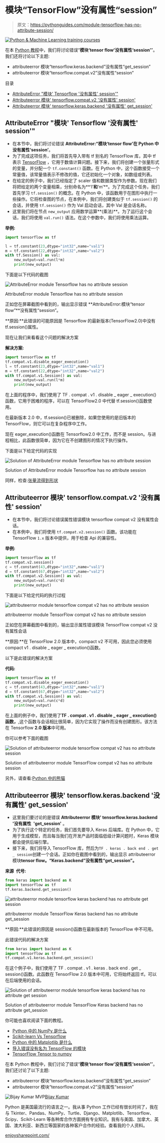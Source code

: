 # 模块“TensorFlow”没有属性“session”

> 原文：<https://pythonguides.com/module-tensorflow-has-no-attribute-session/>

[![Python & Machine Learning training courses](img/49ec9c6da89a04c9f45bab643f8c765c.png)](https://sharepointsky.teachable.com/p/python-and-machine-learning-training-course)

在本 [Python 教程](https://pythonguides.com/learn-python/)中，我们将讨论错误“**模块‘tensor flow’没有属性‘session’**”。我们还将讨论以下主题:

*   attributeerror 模块“tensorflow.keras.backend”没有属性“get_session”
*   attributeerror 模块“tensorflow.compat.v2”没有属性“session”

目录

[](#)

*   [AttributeError "模块' Tensorflow '没有属性' session'"](#AttributeError_module_Tensorflow_has_no_attribute_session " AttributeError “module ‘Tensorflow’ has no attribute ‘session'”")
*   [Attributeerror 模块' tensorflow.compat.v2 '没有属性' session'](#Attributeerror_module_tensorflowcompatv2_has_no_attribute_session "Attributeerror module ‘tensorflow.compat.v2’ has no attribute ‘session’")
*   [Attributeerror 模块' tensorflow.keras.backend '没有属性' get_session'](#Attributeerror_module_tensorflowkerasbackend_has_no_attribute_get_session "Attributeerror module ‘tensorflow.keras.backend’ has no attribute ‘get_session’")

## AttributeError "模块' Tensorflow '没有属性' session'"

*   在本节中，我们将讨论错误 **AttributeError:“模块‘tensor flow’在 Python 中没有属性‘session’**。
*   为了完成这项任务，我们将首先导入带有 tf 别名的 TensorFlow 库，其中 tf 表示 [TensorFlow](https://pythonguides.com/tensorflow/) ，它用于数值计算问题。接下来，我们将创建一个张量形式的变量，并分配一个 `tf.constant()` 函数。在 Python 中，这个函数接受一个常量值，该常量值表示不修改的值，它还初始化一个对象，如数组或列表。
*   在给定的例子中，我们已经指定了 scaler 值和数据类型作为参数。现在我们将把给定的两个变量相乘，分别命名为**‘l’**和**‘m’**。为了完成这个任务，我们首先学习 `tf.session()` 的概念。在 Python 中，该函数用于在图形中执行一些操作。它将检查图的节点，在本例中，我们将创建类似于 `tf.session()` 的会话，并使用 `tf.session()` 作为 Val 启动会话，其中 Val 是会话名称。
*   这里我们将在节点 `new_output` 应用数学运算**(乘法)**。为了运行这个会话，我们将使用 `val.run()` 语法。在这个参数中，我们将使用乘法运算。

**举例:**

```py
import tensorflow as tf

l = tf.constant(23,dtype="int32",name="val1")
m = tf.constant(22,dtype="int32",name="val2")
with tf.Session() as val:
    new_output=val.run(l*m)
    print(new_output)
```

下面是以下代码的截图

![AttributeError module Tensorflow has no attribute session](img/9e08bbdac1ec59d581f7f2bb66dcb147.png "AttributeError module Tensorflow has no attribute session")

AttributeError module Tensorflow has no attribute session

正如您在屏幕截图中看到的，输出显示错误 **AttributeError:模块“tensor flow”**没有属性“session”。

**原因:**此错误的可能原因是 Tensorflow 的最新版本(TensorFlow2.0)中没有 tf.session()属性。

现在让我们来看看这个问题的解决方案

**解决方案:**

```py
import tensorflow as tf
tf.compat.v1.disable_eager_execution()
l = tf.constant(23,dtype="int32",name="val1")
m = tf.constant(22,dtype="int32",name="val2")
with tf.compat.v1.Session() as val:
    new_output=val.run(l*m)
    print(new_output)
```

在上面的程序中，我们使用了 TF . compat . v1 . disable _ eager _ execution()函数，它用于困难的程序，可以在 TensorFlow2.0 中代替 tf.session()函数使用。

在最新版本 2.0 中，tf.session()已被删除，如果您使用的是旧版本的 TensorFlow，则它可以在复杂程序中工作。

现在 eager_execution()函数在 Tensorflow2.0 中工作，而不是 session。与进程相比，此函数很简单，因为它在不创建图形的情况下执行操作。

下面是以下给定代码的实现

![Solution of AttributeError module Tensorflow has no attribute session](img/0dbb2bbed14bfc689504705e6a553091.png "Solution of AttributeError module Tensorflow has no attribute session")

Solution of AttributeError module Tensorflow has no attribute session

同样，检查:[张量流得到形状](https://pythonguides.com/tensorflow-get-shape/)

## Attributeerror 模块' tensorflow.compat.v2 '没有属性' session'

*   在本节中，我们将讨论错误属性错误模块 tensorflow compat v2 没有属性会话。
*   在本例中，我们将使用 `tf.compat.v2.session()` 函数。该功能在 TensorFlow `1.x` 版本中提供，用于检查 Api 的兼容性。

**举例:**

```py
import tensorflow as tf
tf.compat.v2.session()
c = tf.constant(43,dtype="int32",name="val1")
d = tf.constant(67,dtype="int32",name="val2")
with tf.compat.v2.Session() as val:
    new_output=val.run(c*d)
    print(new_output)
```

下面是以下给定代码的执行过程

![attributeerror module tensorflow compat v2 has no attribute session](img/d88433eb7e7791a05b25765927560863.png "attributeerror module tensorflow compat v2 has no attribute session")

attributeerror module TensorFlow compat v2 has no attribute session

正如您在屏幕截图中看到的，输出显示属性错误模块 TensorFlow compat v2 没有属性会话

**原因:**在 TensorFlow 2.0 版本中，compact v2 不可用，因此您必须使用 compact v1 . disable _ eager _ execution()函数。

以下是此错误的解决方案

**代码:**

```py
import tensorflow as tf
tf.compat.v1.disable_eager_execution()
c = tf.constant(43,dtype="int32",name="val1")
d = tf.constant(67,dtype="int32",name="val2")
with tf.compat.v1.Session() as val:
    new_output=val.run(c*d)
    print(new_output)
```

在上面的例子中，我们使用了**TF . compat . v1 . disable _ eager _ execution()函数，**,这个函数与会话相比很简单，因为它实现了操作而没有创建图形。该方法在 Tensorflow **2.0 版本**中可用。

你可以参考下面的截图

![Solution of attributeerror module tensorflow compat v2 has no attribute session](img/820e85711cbb194fc21ec23ae3f445f1.png "Solution of attributeerror module tensorflow compat v2 has no attribute session")

Solution of attributeerror module TensorFlow compat v2 has no attribute session

另外，请查看:[Python 中的熊猫](https://pythonguides.com/pandas-in-python/)

## Attributeerror 模块' tensorflow.keras.backend '没有属性' get_session'

*   这里我们要讨论的是错误 **Attributeerror 模块' tensorflow.keras.backend '没有属性` `'get_session'** 。
*   为了执行这个特定的任务，我们首先要导入 Keras 后端库。在 Python 中，它用于生成模型，而且每当我们在开发产品时面临低级计算问题时，Keras 模块都会提供后端引擎。
*   接下来，我们将导入 TensorFlow 库，然后为`TF . keras . back end . get _ session`创建一个会话。正如你在截图中看到的，输出显示 attributeerror 模块**tensor flow。“Keras.backend”没有属性“get_session”。**

**来源` `代号:**

```py
from keras import backend as K
import tensorflow as tf
tf.keras.backend.get_session() 
```

![attributeerror module tensorflow keras backend has no attribute get session](img/69b11017fdc0bc340d9911fc763b06ff.png "attributeerror module tensorflow keras backend has no attribute get session")

attributeerror module TensorFlow Keras backend has no attribute get_session

**原因:**此错误的原因是 session()函数在最新版本的 TensorFlow 中不可用。

此错误代码的解决方案

```py
from keras import backend as K
import tensorflow as tf
tf.compat.v1.keras.backend.get_session()
```

在这个例子中，我们使用了 TF . compat . v1 . keras . back end . get _ session()函数。此函数在 TensorFlow 2.0 版本中可用，它将始终返回 tf。可以在后端使用的会话。

![Solution of attributeerror module tensorflow keras backend has no attribute get session](img/f1c5faeea9f0ca714c58a53f89445006.png "Solution of attributeerror module tensorflow keras backend has no attribute get session")

Solution of attributeerror module TensorFlow Keras backend has no attribute get_session

你可能也喜欢阅读下面的教程。

*   [Python 中的 NumPy 是什么](https://pythonguides.com/numpy/)
*   [Scikit-learn Vs Tensorflow](https://pythonguides.com/scikit-learn-vs-tensorflow/)
*   [Python 中的 Matplotlib 是什么](https://pythonguides.com/what-is-matplotlib/)
*   [导入错误没有名为 TensorFlow 的模块](https://pythonguides.com/import-error-no-module-named-tensorflow/)
*   [TensorFlow Tensor to numpy](https://pythonguides.com/tensorflow-tensor-to-numpy/)

在本 Python 教程中，我们讨论了错误“**模块‘tensor flow’没有属性‘session’**”。我们还讨论了以下主题:

*   attributeerror 模块“tensorflow.keras.backend”没有属性“get_session”
*   attributeerror 模块“tensorflow.compat.v2”没有属性“session”

![Bijay Kumar MVP](img/9cb1c9117bcc4bbbaba71db8d37d76ef.png "Bijay Kumar MVP")[Bijay Kumar](https://pythonguides.com/author/fewlines4biju/)

Python 是美国最流行的语言之一。我从事 Python 工作已经有很长时间了，我在与 Tkinter、Pandas、NumPy、Turtle、Django、Matplotlib、Tensorflow、Scipy、Scikit-Learn 等各种库合作方面拥有专业知识。我有与美国、加拿大、英国、澳大利亚、新西兰等国家的各种客户合作的经验。查看我的个人资料。

[enjoysharepoint.com/](https://enjoysharepoint.com/)[](https://www.facebook.com/fewlines4biju "Facebook")[](https://www.linkedin.com/in/fewlines4biju/ "Linkedin")[](https://twitter.com/fewlines4biju "Twitter")